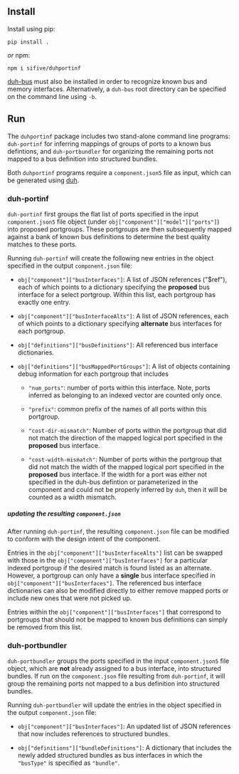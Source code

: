 ## Install

Install using pip:

```console
pip install .
```

*or* npm:

```console
npm i sifive/duhportinf
```

[duh-bus](https://github.com/sifive/duh-bus) must also be installed in
order to recognize known bus and memory interfaces.  Alternatively, a
`duh-bus` root directory can be specified on the command line using `-b`.

## Run

The `duhportinf` package includes two stand-alone command line programs:
`duh-portinf` for inferring mappings of groups of ports to a known bus
defintions, and `duh-portbundler` for organizing the remaining ports not
mapped to a bus definition into structured bundles.  

Both `duhportinf` programs require a `component.json5` file as input,
which can be generated using [duh](https://github.com/sifive/duh).

### duh-portinf 

`duh-portinf` first groups the flat list of ports specified in the input
`component.json5` file object (under `obj["component"]["model"]["ports"]`)
into proposed portgroups.  These portgroups are then subsequently mapped
against a bank of known bus definitions to determine the best quality
matches to these ports.

Running `duh-portinf` will create the following new entries in the object
specified in the output `component.json` file:

* `obj["component"]["busInterfaces"]`: A list of JSON references ("$ref"),
  each of which points to a dictionary specifying the **proposed** bus
  interface for a select portgroup.  Within this list, each portgroup has
  exactly one entry.

* `obj["component"]["busInterfaceAlts"]`: A list of JSON references, each
  of which points to a dictionary specifying **alternate** bus interfaces
  for each portgroup.  

* `obj["definitions"]["busDefinitions"]`: All referenced bus interface
  dictionaries. 

* `obj["definitions"]["busMappedPortGroups"]`: A list of objects
  containing debug information for each portgroup that includes

  - `"num_ports"`: number of ports within this interface.  Note, ports
    inferred as belonging to an indexed vector are counted only once.

  - `"prefix"`: common prefix of the names of all ports within this
    portgroup.

  - `"cost-dir-mismatch"`: Number of ports within the portgroup that did
    not match the direction of the mapped logical port specified in the
    **proposed** bus interface.  

  - `"cost-width-mismatch"`: Number of ports within the portgroup that did
    not match the width of the mapped logical port specified in the
    **proposed** bus interface.  If the width for a port was either not
    specified in the duh-bus defintion or parameterized in the component
    and could not be properly inferred by `duh`, then it will be counted
    as a width mismatch.


##### updating the resulting `component.json`

After running `duh-portinf`, the resulting `component.json` file can be
modified to conform with the design intent of the component.

Entries in the `obj["component"]["busInterfaceAlts"]` list can be swapped
with those in the `obj["component"]["busInterfaces"]` for a particular
indexed portgroup if the desired match is found listed as an alternate.
However, a portgroup can only have a **single** bus interface specified in
`obj["component"]["busInterfaces"]`.  The referenced bus interface
dictionaries can also be modified directly to either remove mapped ports or
include new ones that were not picked up.

Entries within the `obj["component"]["busInterfaces"]` that correspond to
portgroups that should not be mapped to known bus definitions can simply
be removed from this list. 

### duh-portbundler

`duh-portbundler` groups the ports specified in the input
`component.json5` file object, which are **not** already assigned to a bus
interface, into structured bundles.  If run on the `component.json` file
resulting from `duh-portinf`, it will group the remaining ports not mapped
to a bus definition into structured bundles.

Running `duh-portbundler` will update the entries in the object specified
in the output `component.json` file:

* `obj["component"]["busInterfaces"]`: An updated list of JSON references
  that now includes references to structured bundles.

* `obj["definitions"]["bundleDefinitions"]`: A dictionary that includes
  the newly added structured bundles as bus interfaces in which the
  `"busType"` is specified as `"bundle"`.

<!--
## Walkthrough example

First grab the input `ark.json5` component JSON file that was generated
using [duh](https://github.com/sifive/duh).

```console
% wget whatever
```

### Infer mappings to known bus definitions

Run `duh-portinf` to infer initial bus interface matches present in the
ark design.

```console
% duh-portinf -o ark-busprop.json ark.json5
```

The resulting `ark-busprop.json` file can be modified so that the final
portgroups that are to be mapped to known bus definitions are properly
described.  JSON references for expected portgroups mapped to standard
AXI4 and AXI4-Lite sockets are included in the output
`obj["component"]["busInterfaces"]`:

```json
{TODO}
```

The portgroup with prefix `XXX_` inferred to be an XXX socket is
**not** intended to map to a standard bus definition.  This JSON reference to
`XXX_` bus interface in the `obj["component"]["busInterfaces"]` list can
simply be removed.

### Group remaining ports into bundles

Next run `duh-portbundler` to structure the remaining ports that were not
previously assigned to a bus interface into structured bundles.

```console
% duh-portbundler -o ark-final.json ark-busprop.json5
```

Ports with the shared prefix `XXX` are grouped together in a single bundle
with both a corresponding JSON reference object in
`obj["component"]["busInterfaces"]` and a definition of the bundle under
`obj["definitions"]["bundleDefinitions"]`:

```console
{TODO}
```

Additionally all ports that do not share any prefix and are not assigned
to any known bus interface are grouped together in a single bundle:

```console
{TODO}
```
-->
